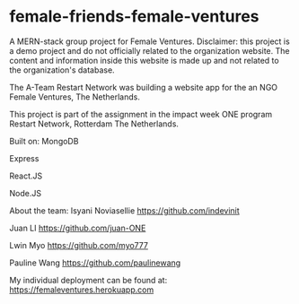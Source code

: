# female-friends-female-ventures
A MERN-stack group project for Female Ventures.
Disclaimer: this project is a demo project and do not officially related to the organization website.
The content and information inside this website is made up and not related to the organization's database. 

The A-Team Restart Network was building a website app for the an NGO Female Ventures, The Netherlands.

This project is part of the assignment in the impact week ONE program Restart Network, Rotterdam The Netherlands.

Built on:
MongoDB

Express

React.JS

Node.JS

About the team:
Isyani Noviasellie
https://github.com/indevinit

Juan LI
https://github.com/juan-ONE

Lwin Myo
https://github.com/myo777

Pauline Wang
https://github.com/paulinewang


My individual deployment can be found at:
https://femaleventures.herokuapp.com

 

 
 
